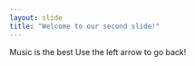 ```yaml
---
layout: slide
title: "Welcome to our second slide!"
---
```

Music is the best
Use the left arrow to go back!
